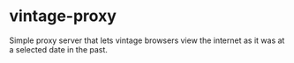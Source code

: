 # vintage-proxy
Simple proxy server that lets vintage browsers view the internet as it was at a selected date in the past.

